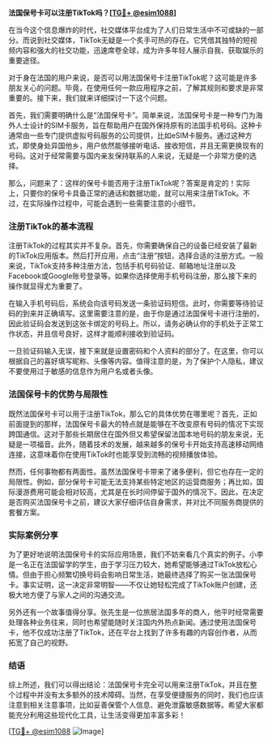 **法国保号卡可以注册TikTok吗？[[TG💪+ @esim1088](https://t.me/s/esim1088)]**

在当今这个信息爆炸的时代，社交媒体平台成为了人们日常生活中不可或缺的一部分。而说到社交媒体，TikTok无疑是一个炙手可热的存在。它凭借其独特的短视频内容和强大的社交功能，迅速席卷全球，成为许多年轻人展示自我、获取娱乐的重要途径。

对于身在法国的用户来说，是否可以用法国保号卡注册TikTok呢？这可能是许多朋友关心的问题。毕竟，在使用任何一款应用程序之前，了解其规则和要求是非常重要的。接下来，我们就来详细探讨一下这个问题。

首先，我们需要明确什么是“法国保号卡”。简单来说，法国保号卡是一种专门为海外人士设计的SIM卡服务，旨在帮助用户在国外保持原有的法国手机号码。这种卡通常由一些专门提供虚拟号码服务的公司提供，比如eSIM卡服务。通过这种方式，即使身处异国他乡，用户依然能够接听电话、接收短信，并且无需更换现有的号码。这对于经常需要与国内亲友保持联系的人来说，无疑是一个非常方便的选择。

那么，问题来了：这样的保号卡能否用于注册TikTok呢？答案是肯定的！实际上，只要你的保号卡具备正常的通话和数据功能，就可以用来注册TikTok。不过，在实际操作过程中，可能会遇到一些需要注意的小细节。

### 注册TikTok的基本流程

注册TikTok的过程其实并不复杂。首先，你需要确保自己的设备已经安装了最新的TikTok应用版本。然后打开应用，点击“注册”按钮，选择合适的注册方式。一般来说，TikTok支持多种注册方法，包括手机号码验证、邮箱地址注册以及Facebook或Google账号登录等。如果你选择使用手机号码注册，那么接下来的操作就显得尤为重要了。

在输入手机号码后，系统会向该号码发送一条验证码短信。此时，你需要等待验证码的到来并正确填写。这里需要注意的是，由于你是通过法国保号卡进行注册的，因此验证码会发送到这张卡绑定的号码上。所以，请务必确认你的手机处于正常工作状态，并且信号良好，这样才能顺利接收到验证码。

一旦验证码输入无误，接下来就是设置密码和个人资料的部分了。在这里，你可以根据自己的喜好填写昵称、头像等内容。值得注意的是，为了保护个人隐私，建议不要使用过于敏感的信息作为用户名或者头像。

### 法国保号卡的优势与局限性

既然法国保号卡可以用于注册TikTok，那么它的具体优势在哪里呢？首先，正如前面提到的那样，法国保号卡最大的特点就是能够在不改变原有号码的情况下实现跨国通信。这对于那些长期居住在国外但又希望保留法国本地号码的朋友来说，无疑是一项福音。此外，随着技术的发展，越来越多的保号卡开始支持高速移动网络连接，这意味着你在使用TikTok时也能享受到流畅的视频播放体验。

然而，任何事物都有两面性。虽然法国保号卡带来了诸多便利，但它也存在一定的局限性。例如，部分保号卡可能无法支持某些特定地区的运营商服务；再比如，国际漫游费用可能会相对较高，尤其是在长时间停留于国外的情况下。因此，在决定是否购买法国保号卡之前，建议大家仔细评估自身需求，并对比不同服务商提供的套餐方案。

### 实际案例分享

为了更好地说明法国保号卡的实际应用场景，我们不妨来看几个真实的例子。小李是一名正在法国留学的学生，由于学习压力较大，她希望能够通过TikTok放松心情。但由于担心频繁切换号码会影响日常生活，她最终选择了购买一张法国保号卡。事实证明，这一决定非常明智——不仅让她轻松完成了TikTok账户创建，还极大地方便了与家人之间的沟通交流。

另外还有一个故事值得分享。张先生是一位旅居法国多年的商人，他平时经常需要处理各种业务往来，同时也希望能随时关注国内外热点新闻。通过使用法国保号卡，他不仅成功注册了TikTok，还在平台上找到了许多有趣的内容创作者，从而拓宽了自己的视野。

### 结语

综上所述，我们可以得出结论：法国保号卡完全可以用来注册TikTok，并且在整个过程中并没有太多额外的技术障碍。当然，在享受便捷服务的同时，我们也应该注意到相关注意事项，比如妥善保管个人信息、避免泄露敏感数据等。希望大家都能充分利用这些现代化工具，让生活变得更加丰富多彩！

[[TG💪+ @esim1088](https://t.me/s/esim1088) ![Image](https://i.postimg.cc/4NQfJmqS/Snipaste-2025-05-13-00-14-12.png)]